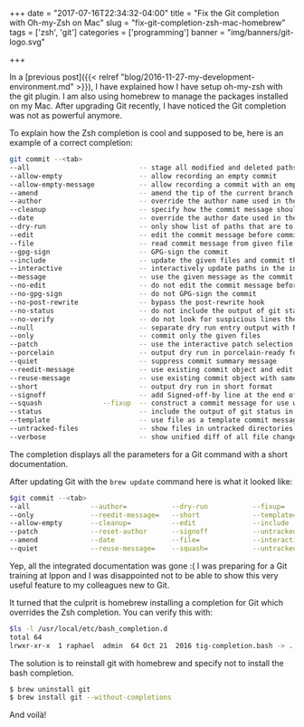 +++
date = "2017-07-16T22:34:32-04:00"
title = "Fix the Git completion with Oh-my-Zsh on Mac"
slug = "fix-git-completion-zsh-mac-homebrew"
tags = ['zsh', 'git']
categories = ['programming']
banner = "img/banners/git-logo.svg"

+++


In a [previous post]({{< relref "blog/2016-11-27-my-development-environment.md" >}}), I have explained how I have setup oh-my-zsh with the git plugin.
I am also using homebrew to manage the packages installed on my Mac.
After upgrading Git recently, I have noticed the Git completion was not as powerful anymore.

<!--more-->

To explain how the Zsh completion is cool and supposed to be, here is an example of a correct completion:

~~~bash
git commit --<tab>
--all                           -- stage all modified and deleted paths
--allow-empty                   -- allow recording an empty commit
--allow-empty-message           -- allow recording a commit with an empty message
--amend                         -- amend the tip of the current branch
--author                        -- override the author name used in the commit
--cleanup                       -- specify how the commit message should be cleaned up
--date                          -- override the author date used in the commit
--dry-run                       -- only show list of paths that are to be commited or not, and any untracked
--edit                          -- edit the commit message before committing
--file                          -- read commit message from given file
--gpg-sign                      -- GPG-sign the commit
--include                       -- update the given files and commit the whole index
--interactive                   -- interactively update paths in the index file
--message                       -- use the given message as the commit message
--no-edit                       -- do not edit the commit message before committing
--no-gpg-sign                   -- do not GPG-sign the commit
--no-post-rewrite               -- bypass the post-rewrite hook
--no-status                     -- do not include the output of git status in the commit message template
--no-verify                     -- do not look for suspicious lines the commit introduces
--null                          -- separate dry run entry output with NUL
--only                          -- commit only the given files
--patch                         -- use the interactive patch selection interface to chose which changes to commit
--porcelain                     -- output dry run in porcelain-ready format
--quiet                         -- suppress commit summary message
--reedit-message                -- use existing commit object and edit log message
--reuse-message                 -- use existing commit object with same log message
--short                         -- output dry run in short format
--signoff                       -- add Signed-off-by line at the end of the commit message
--squash               --fixup  -- construct a commit message for use with rebase --autosquash
--status                        -- include the output of git status in the commit message template
--template                      -- use file as a template commit message
--untracked-files               -- show files in untracked directories
--verbose                       -- show unified diff of all file changes
~~~

The completion displays all the parameters for a Git command with a short documentation.

After updating Git with the `brew update` command here is what it looked like:

~~~bash
$git commit --<tab>
--all               --author=           --dry-run           --fixup=            --message=
--only              --reedit-message=   --short             --template=         --verbose
--allow-empty       --cleanup=          --edit              --include           --no-edit
--patch             --reset-author      --signoff           --untracked-files   --verify
--amend             --date              --file=             --interactive       --no-verify
--quiet             --reuse-message=    --squash=           --untracked-files=
~~~

Yep, all the integrated documentation was gone :(
I was preparing for a Git training at Ippon and I was disappointed not to be able to show this very useful feature to my colleagues new to Git.

It turned that the culprit is homebrew installing a completion for Git which overrides the Zsh completion.
You can verify this with:

~~~bash
$ls -l /usr/local/etc/bash_completion.d
total 64
lrwxr-xr-x  1 raphael  admin  64 Oct 21  2016 tig-completion.bash -> ../../Cellar/tig/2.2_1/etc/bash_completion.d/tig-completion.bash
~~~

The solution is to reinstall git with homebrew and specify not to install the bash completion.

~~~bash
$ brew uninstall git
$ brew install git --without-completions
~~~


And voilà!
